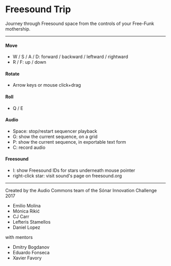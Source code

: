 <h1>Freesound Trip</h1>
<p>Journey through Freesound space from the controls of your Free-Funk mothership.</p>
<hr>
<h4>Move</h4>
<ul>
  <li>W / S / A / D: forward / backward / leftward / rightward</li>
  <li>R / F: up / down</li>
</ul>
<h4>Rotate</h4>
<ul>
  <li>Arrow keys or mouse click+drag</li>
</ul>
<h4>Roll</h4>
<ul>
  <li>Q / E</li>
</ul>
<h4>Audio</h4>
<ul>
  <li>Space: stop/restart sequencer playback</li>
  <li>G: show the current sequence, on a grid
  <li>P: show the current sequence, in exportable text form
  <li>C: record audio</li>
</ul>
<h4>Freesound</h4>
<ul>
  <li>I: show Freesound IDs for stars underneath mouse pointer</li>
  <li>right-click star: visit sound's page on freesound.org</li>
</ul>
<hr>
<p>Created by the Audio Commons team of the Sónar Innovation Challenge 2017</p>
<ul>
  <li>Emilio Molina</li>
  <li>Mónica Rikić</li>
  <li>CJ Carr</li>
  <li>Lefteris Stamellos</li>
  <li>Daniel Lopez</li>
</ul>
<p>with mentors</p>
<ul>
  <li>Dmitry Bogdanov</li>
  <li>Eduardo Fonseca</li>
  <li>Xavier Favory</li>
</ul>
